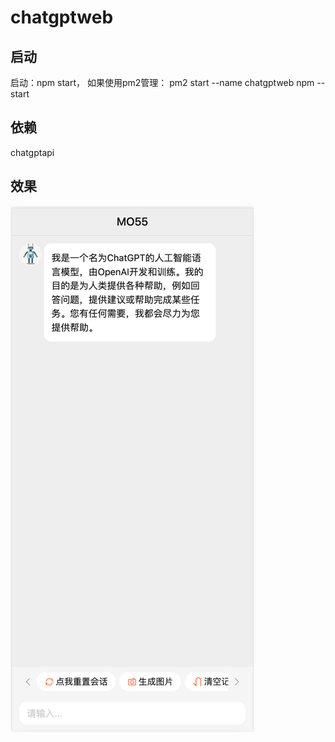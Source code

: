 # chatgptweb

## 启动
启动：npm start，
如果使用pm2管理： pm2 start --name chatgptweb  npm -- start

## 依赖
chatgptapi

## 效果
![img.png](img.png)